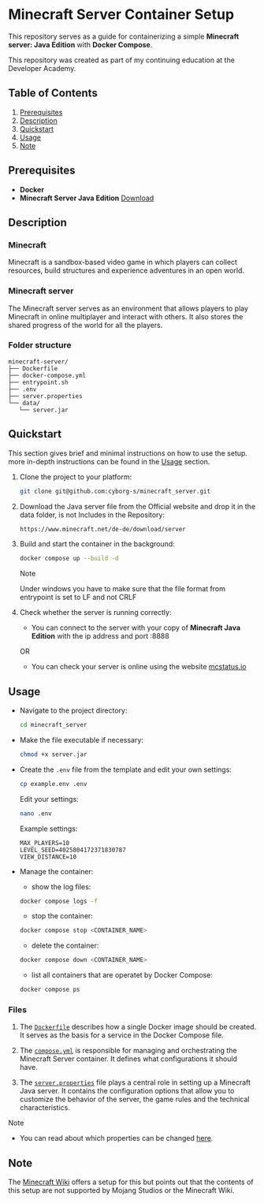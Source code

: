 # Minecraft Server Container Setup

This repository serves as a guide for containerizing a simple **Minecraft server: Java Edition** with **Docker Compose**.  
  
This repository was created as part of my continuing education at the Developer Academy.


## Table of Contents

1. [Prerequisites](#prerequisites)  
2. [Description](#description)
3. [Quickstart](#quickstart)
4. [Usage](#usage) 
5. [Note](#note)


## Prerequisites
   * **Docker**
   * **Minecraft Server Java Edition** [Download](https://www.minecraft.net/de-de/download/server)


## Description

### Minecraft 

Minecraft is a sandbox-based video game in which players can collect resources, build structures and experience adventures in an open world.

### Minecraft server

The Minecraft server serves as an environment that allows players to play Minecraft in online multiplayer and interact with others.
It also stores the shared progress of the world for all the players. 


### Folder structure 
```
minecraft-server/
├── Dockerfile
├── docker-compose.yml
├── entrypoint.sh
├── .env
├── server.properties
└── data/
   └── server.jar
```

## Quickstart

This section gives brief and minimal instructions on how to use the setup. more in-depth instructions can be found in the [Usage](#usage) section.

1. Clone the project to your platform:

   ```bash
   git clone git@github.com:cyborg-s/minecraft_server.git
   ```
 
   
2. Download the Java server file from the Official website and drop it in the data folder, is not Includes in the Repository:

   ```bash
   https://www.minecraft.net/de-de/download/server
   ```


3. Build and start the container in the background:

   ```bash
   docker compose up --build -d
   ```
    >[!NOTE]
    > Under windows you have to make sure that the file format from entrypoint is set to LF and not CRLF

4. Check whether the server is running correctly:

   * You can connect to the server with your copy of **Minecraft Java Edition** with the ip address and port :8888 

   OR

   * You can check your server is online using the website [mcstatus.io](https://mcstatus.io/)




## Usage

* Navigate to the project directory:

   ```bash
   cd minecraft_server
   ```

* Make the file executable if necessary:

   ```bash
   chmod +x server.jar
   ```

* Create the `.env` file from the template and edit your own settings:
   
   ```bash 
   cp example.env .env
   ``` 

   Edit your settings:

   ```bash
   nano .env
   ```

   Example settings:

    ```env
    MAX_PLAYERS=10
    LEVEL_SEED=4025804172371830787
    VIEW_DISTANCE=10
    ```

* Manage the container:
  
  * show the log files:
  ```bash
  docker compose logs -f
  ```

  * stop the container:
  ```bash
  docker compose stop <CONTAINER_NAME>
  ```

  * delete the container:
  ```bash
  docker compose down <CONTAINER_NAME>
  ```

  * list all containers that are operatet by Docker Compose:
  ```bash
  docker compose ps
  ```


### Files
1. The [`Dockerfile`](/Dockerfile) describes how a single Docker image should be created. It serves as the basis for a service in the Docker Compose file.

2. The [`compose.yml`](compose.yml) is responsible for managing and orchestrating the Minecraft Server container. It defines what configurations it should have.

3. The [`server.properties`](server.properties.temp) file plays a central role in setting up a Minecraft Java server. It contains the configuration options that allow you to customize the behavior of the server, the game rules and the technical characteristics.
 >[!NOTE]
 >* You can read about which properties can be changed [here](https://minecraft.wiki/w/Server.properties).




## Note
The [Minecraft Wiki](https://minecraft.wiki/w/Tutorial:Setting_up_a_server#Docker) offers a setup for this but points out that the contents of this setup are not supported by Mojang Studios or the Minecraft Wiki.
